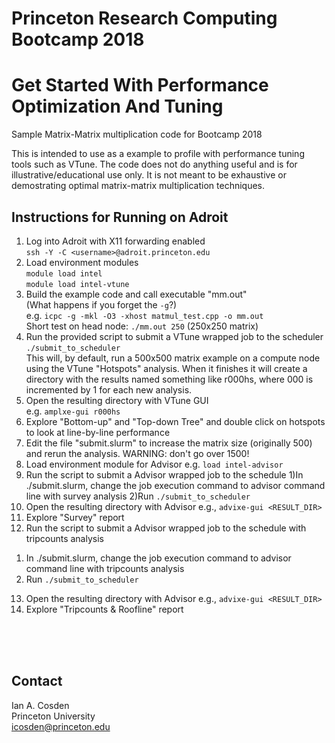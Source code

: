# Princeton Research Computing Bootcamp 2018
# Get Started With Performance Optimization And Tuning

Sample Matrix-Matrix multiplication code for Bootcamp 2018

This is intended to use as a example to profile with performance tuning tools such as VTune.  The code does not do anything useful and is for illustrative/educational use only.  It is not meant to be exhaustive or demostrating optimal matrix-matrix multiplication techniques.

## Instructions for Running on Adroit

1. Log into Adroit with X11 forwarding enabled  
`ssh -Y -C <username>@adroit.princeton.edu`
2. Load environment modules  
`module load intel`  
`module load intel-vtune`
3. Build the example code and call executable "mm.out"  
  (What happens if you forget the `-g`?)  
  e.g. `icpc -g -mkl -O3 -xhost matmul_test.cpp -o mm.out`   
  Short test on head node: `./mm.out 250` (250x250 matrix)   
4. Run the provided script to submit a VTune wrapped job to the scheduler  
  `./submit_to_scheduler`  
  This will, by default, run a 500x500 matrix example on a compute node using the VTune "Hotspots" analysis.  When it finishes it will create a directory with the results named something like r000hs, where 000 is incremented by 1 for each new analysis.
5. Open the resulting directory with VTune GUI  
  e.g. `amplxe-gui r000hs`
6. Explore "Bottom-up" and "Top-down Tree" and double click on hotspots to look at line-by-line performance
7. Edit the file "submit.slurm" to increase the matrix size (originally 500) and rerun the analysis. WARNING: don't go over 1500!
8. Load environment module for Advisor
e.g. `load intel-advisor`
9. Run the script to submit a Advisor wrapped job to the schedule 
1)In ./submit.slurm, change the job execution command to advisor command line with survey analysis
2)Run `./submit_to_scheduler`
10. Open the resulting directory with Advisor
e.g., `advixe-gui <RESULT_DIR>`
11. Explore "Survey" report 
12. Run the script to submit a Advisor wrapped job to the schedule with tripcounts analysis
1) In ./submit.slurm, change the job execution command to advisor command line with tripcounts analysis
2) Run `./submit_to_scheduler`
13. Open the resulting directory with Advisor
e.g., `advixe-gui <RESULT_DIR>`
14. Explore "Tripcounts & Roofline" report 
  
<br><br><br>

## Contact
Ian A. Cosden  
Princeton University  
icosden@princeton.edu
